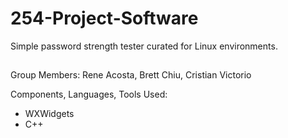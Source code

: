 # 254-Project-Software
 Simple password strength tester curated for Linux environments.
 
##
Group Members:
Rene Acosta, Brett Chiu, Cristian Victorio

Components, Languages, Tools Used:
- WXWidgets
- C++
